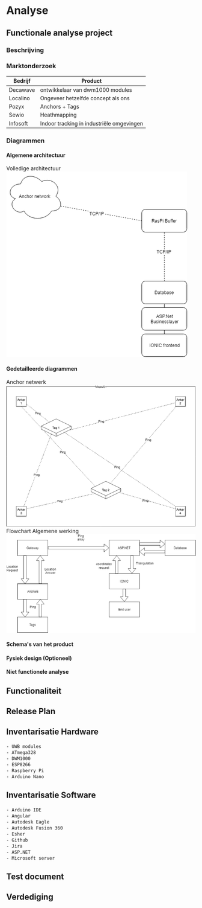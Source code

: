 # Analyse

## Functionale analyse project 

### Beschrijving

### Marktonderzoek 
| Bedrijf  | Product |
| ------------- | ------------- |
| Decawave  | ontwikkelaar van dwm1000 modules  |
| Localino  | Ongeveer hetzelfde concept als ons  | 
| Pozyx  | Anchors + Tags  |
| Sewio  | Heathmapping  | 
| Infosoft  | Indoor tracking in industriële omgevingen  |
### Diagrammen

#### Algemene architectuur
Volledige architectuur  
![Algemene architecture](/doc/images/architecture.png)
#### Gedetailleerde diagrammen
Anchor netwerk  
![Anchor netwerk](/doc/images/anchornetwerk.png)
Flowchart Algemene werking  
![Anchor netwerk](/doc/images/GeneralFlowchart.png)
#### Schema's van het product

#### Fysiek design (Optioneel)

#### Niet functionele analyse 

## Functionaliteit

## Release Plan 

## Inventarisatie Hardware
    - UWB modules 
    - ATmega328 
    - DWM1000
    - ESP8266
    - Raspberry Pi
    - Arduino Nano

## Inventarisatie Software 
    - Arduino IDE 
    - Angular 
    - Autodesk Eagle 
    - Autodesk Fusion 360
    - Esher
    - Github
    - Jira
    - ASP.NET
    - Microsoft server

## Test document

## Verdediging
